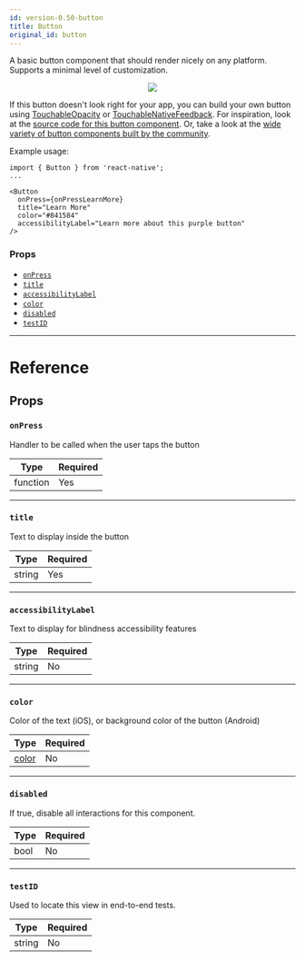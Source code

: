 ```yaml
---
id: version-0.50-button
title: Button
original_id: button
---
```


A basic button component that should render nicely on any platform. Supports a
minimal level of customization.

<center><img src="/react-native/docs/assets/buttonExample.png"></img></center>

If this button doesn't look right for your app, you can build your own button
using [TouchableOpacity](touchableopacity.md) or
[TouchableNativeFeedback](touchablenativefeedback.md). For inspiration, look at
the
[source code for this button component](https://github.com/facebook/react-native/blob/master/Libraries/Components/Button.js).
Or, take a look at the
[wide variety of button components built by the community](https://js.coach/react-native?search=button).

Example usage:

```
import { Button } from 'react-native';
...

<Button
  onPress={onPressLearnMore}
  title="Learn More"
  color="#841584"
  accessibilityLabel="Learn more about this purple button"
/>
```

### Props

* [`onPress`](button.md#onpress)
* [`title`](button.md#title)
* [`accessibilityLabel`](button.md#accessibilitylabel)
* [`color`](button.md#color)
* [`disabled`](button.md#disabled)
* [`testID`](button.md#testid)

---

# Reference

## Props

### `onPress`

Handler to be called when the user taps the button

| Type     | Required |
| -------- | -------- |
| function | Yes      |

---

### `title`

Text to display inside the button

| Type   | Required |
| ------ | -------- |
| string | Yes      |

---

### `accessibilityLabel`

Text to display for blindness accessibility features

| Type   | Required |
| ------ | -------- |
| string | No       |

---

### `color`

Color of the text (iOS), or background color of the button (Android)

| Type               | Required |
| ------------------ | -------- |
| [color](colors.md) | No       |

---

### `disabled`

If true, disable all interactions for this component.

| Type | Required |
| ---- | -------- |
| bool | No       |

---

### `testID`

Used to locate this view in end-to-end tests.

| Type   | Required |
| ------ | -------- |
| string | No       |
